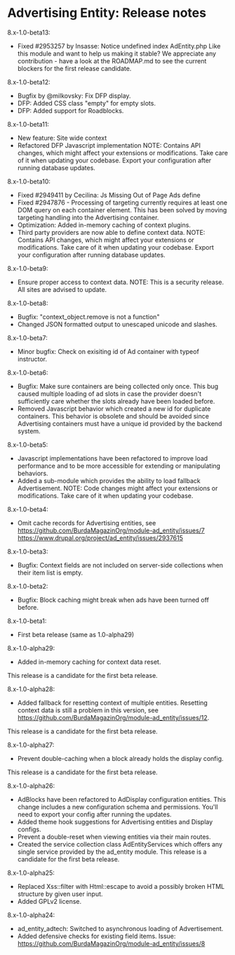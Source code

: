 # Advertising Entity: Release notes

8.x-1.0-beta13:
- Fixed #2953257 by Insasse: Notice undefined index AdEntity.php
Like this module and want to help us making it stable?
We appreciate any contribution - have a look at the ROADMAP.md
to see the current blockers for the first release candidate.

8.x-1.0-beta12:
- Bugfix by @milkovsky: Fix DFP display.
- DFP: Added CSS class "empty" for empty slots.
- DFP: Added support for Roadblocks.

8.x-1.0-beta11:
- New feature: Site wide context
- Refactored DFP Javascript implementation
NOTE: Contains API changes, which might affect your extensions or modifications.
Take care of it when updating your codebase. Export your configuration after
running database updates.

8.x-1.0-beta10:
- Fixed #2949411 by Cecilina: Js Missing Out of Page Ads define
- Fixed #2947876 - Processing of targeting currently requires
  at least one DOM query on each container element. This has been solved
  by moving targeting handling into the Advertising container.
- Optimization: Added in-memory caching of context plugins.
- Third party providers are now able to define context data.
NOTE: Contains API changes, which might affect your extensions or modifications.
Take care of it when updating your codebase. Export your configuration after
running database updates.

8.x-1.0-beta9:
- Ensure proper access to context data.
NOTE: This is a security release. All sites are advised to update.

8.x-1.0-beta8:
- Bugfix: "context_object.remove is not a function"
- Changed JSON formatted output to unescaped unicode and slashes.

8.x-1.0-beta7:
- Minor bugfix: Check on exisiting id of Ad container with typeof instructor.

8.x-1.0-beta6:
- Bugfix: Make sure containers are being collected only once.
  This bug caused multiple loading of ad slots in case the provider
  doesn't sufficiently care whether the slots already have been loaded before.
- Removed Javascript behavior which created a new id for duplicate containers.
  This behavior is obsolete and should be avoided since Advertising containers
  must have a unique id provided by the backend system.

8.x-1.0-beta5:
- Javascript implementations have been refactored to improve load performance
  and to be more accessible for extending or manipulating behaviors.
- Added a sub-module which provides the ability to load fallback Advertisement.
NOTE: Code changes might affect your extensions or modifications.
Take care of it when updating your codebase.

8.x-1.0-beta4:
- Omit cache records for Advertising entities, see
  https://github.com/BurdaMagazinOrg/module-ad_entity/issues/7
  https://www.drupal.org/project/ad_entity/issues/2937615

8.x-1.0-beta3:
- Bugfix: Context fields are not included on server-side collections
  when their item list is empty.

8.x-1.0-beta2:
- Bugfix: Block caching might break when ads have been turned off before.

8.x-1.0-beta1:
- First beta release (same as 1.0-alpha29)

8.x-1.0-alpha29:
- Added in-memory caching for context data reset.

This release is a candidate for the first beta release.

8.x-1.0-alpha28:
- Added fallback for resetting context of multiple entities.
  Resetting context data is still a problem in this version, see
  https://github.com/BurdaMagazinOrg/module-ad_entity/issues/12.

This release is a candidate for the first beta release.

8.x-1.0-alpha27:
- Prevent double-caching when a block already holds the display config.

This release is a candidate for the first beta release.

8.x-1.0-alpha26:
- AdBlocks have been refactored to AdDisplay configuration entities.
  This change includes a new configuration schema and permissions.
  You'll need to export your config after running the updates.
- Added theme hook suggestions for Advertising entities and Display configs.
- Prevent a double-reset when viewing entities via their main routes.
- Created the service collection class AdEntityServices which offers
  any single service provided by the ad_entity module.
This release is a candidate for the first beta release.

8.x-1.0-alpha25:
- Replaced Xss::filter with Html::escape to avoid a possibly broken
  HTML structure by given user input.
- Added GPLv2 license.

8.x-1.0-alpha24:
- ad_entity_adtech: Switched to asynchronous loading of Advertisement.
- Added defensive checks for existing field items.
  Issue: https://github.com/BurdaMagazinOrg/module-ad_entity/issues/8
